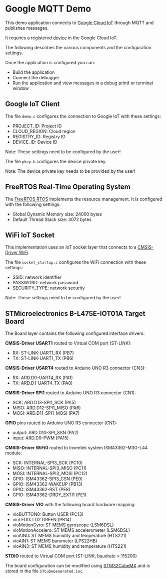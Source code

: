 Google MQTT Demo
================

This demo application connects to 
[Google Cloud IoT](https://cloud.google.com/solutions/iot/) 
through MQTT and publishes messages.

It requires a registered [device](https://www2.keil.com/iot/google) in the Google Cloud IoT.

The following describes the various components and the configuration settings.

Once the application is configured you can:
 - Build the application
 - Connect the debugger
 - Run the application and view messages in a debug printf or terminal window


Google IoT Client
-----------------
The file `demo.c` configures the connection to Google IoT with these settings:
 - PROJECT_ID:   Project ID
 - CLOUD_REGION: Cloud region
 - REGISTRY_ID:  Registry ID
 - DEVICE_ID:    Device ID

Note: These settings need to be configured by the user!

The file `pkey.h` configures the device private key.

Note: The device private key needs to be provided by the user!


FreeRTOS Real-Time Operating System
-----------------------------------
The [FreeRTOS RTOS](https://github.com/ARM-software/CMSIS-FreeRTOS) 
implements the resource management. It is configured with the following settings:

- Global Dynamic Memory size: 24000 bytes
- Default Thread Stack size: 3072 bytes


WiFi IoT Socket
---------------
This implementation uses an IoT socket layer that connects to a 
[CMSIS-Driver WiFi](https://arm-software.github.io/CMSIS_5/Driver/html/index.html).

The file `socket_startup.c` configures the WiFi connection with these settings:
 - SSID:          network identifier
 - PASSWORD:      network password
 - SECURITY_TYPE: network security

Note: These settings need to be configured by the user!


STMicroelectronics B-L475E-IOT01A Target Board
----------------------------------------------
The Board layer contains the following configured interface drivers:

**CMSIS-Driver USART1** routed to Virtual COM port (ST-LINK):
 - RX: ST-LINK-UART1_RX (PB7)
 - TX: ST-LINK-UART1_TX (PB6)

**CMSIS-Driver USART4** routed to Arduino UNO R3 connector (CN3):
 - RX: ARD.D0-UART4_RX (PA1)
 - TX: ARD.D1-UART4_TX (PA0)

**CMSIS-Driver SPI1** routed to Arduino UNO R3 connector (CN1):
 - SCK:  ARD.D13-SPI1_SCK (PA5)
 - MISO: ARD.D12-SPI1_MISO (PA6)
 - MOSI: ARD.D11-SPI1_MOSI (PA7)

**GPIO** pins routed to Arduino UNO R3 connector (CN1):
 - output: ARD.D10-SPI_SSN (PA2)
 - input:  ARD.D9-PWM (PA15)

**CMSIS-Driver WiFi0** routed to Inventek system ISM43362-M3G-L44 module:
 - SCK:  INTERNAL-SPI3_SCK (PC10)
 - MISO: INTERNAL-SPI3_MISO (PC11)
 - MOSI: INTERNAL-SPI3_MOSI (PC12)
 - GPIO: ISM43362-SPI3_CSN (PE0)
 - GPIO: ISM43362-WAKEUP (PB13)
 - GPIO: ISM43362-RST (PE8)
 - GPIO: ISM43362-DRDY_EXTI1 (PE1)

**CMSIS-Driver VIO** with the following board hardware mapping:
 - vioBUTTON0:        Button USER (PC13)
 - vioLED0:           LD2 GREEN (PB14)
 - vioMotionGyro:     ST MEMS gyroscope (LSM6DSL)
 - vioMotionAccelero: ST MEMS accelerometer (LSM6DSL)
 - vioAIN0:           ST MEMS humidity and temperature (HTS221)
 - vioAIN1:           ST MEMS barometer (LPS22HB)
 - vioAIN3:           ST MEMS humidity and temperature (HTS221)

**STDIO** routed to Virtual COM port (ST-LINK, baudrate = 115200)

The board configuration can be modified using 
[STM32CubeMX](https://www.keil.com/stmicroelectronics-stm32) 
and is stored in the file `STCubeGenerated.ioc`.
